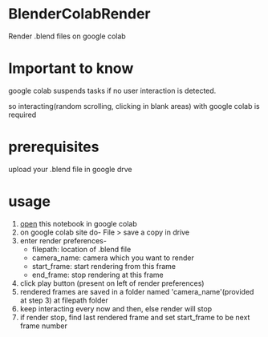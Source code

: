 # BlenderColabRender
Render .blend files on google colab

# Important to know
google colab suspends tasks if no user interaction is detected.

so interacting(random scrolling, clicking in blank areas) with google colab is required


# prerequisites
 upload your .blend file in google drve

# usage
 1. [open](https://colab.research.google.com/github/aditya24raj/blendercolabrender/blob/master/RenderMyBlender.ipynb) this notebook in google colab
 2. on google colab site do- File > save a copy in drive
 3. enter render preferences-
    - filepath: location of .blend file
    - camera_name: camera which you want to render
    - start_frame: start rendering from this frame
    - end_frame: stop rendering at this frame
  4. click play button (present on left of render preferences)
  5. rendered frames are saved in a folder named 'camera_name'(provided at step 3) at filepath folder
  6. keep interacting every now and then, else render will stop
  7. if render stop, find last rendered frame and set start_frame to be next frame number
